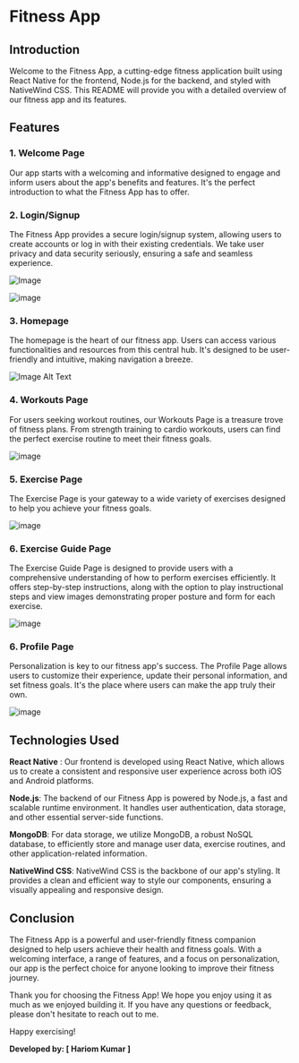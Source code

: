 # Fitness App 

## Introduction

Welcome to the Fitness App, a cutting-edge fitness application built using React Native for the frontend, Node.js for the backend, and styled with NativeWind CSS. This README will provide you with a detailed overview of our fitness app and its features.

## Features

### 1. Welcome Page

Our app starts with a welcoming and informative designed to engage and inform users about the app's benefits and features. It's the perfect introduction to what the Fitness App has to offer.

### 2. Login/Signup

The Fitness App provides a secure login/signup system, allowing users to create accounts or log in with their existing credentials. We take user privacy and data security seriously, ensuring a safe and seamless experience.

![Image](https://gcdnb.pbrd.co/images/f7roOpXaFef1.png?o=1)

![image](https://gcdnb.pbrd.co/images/istT1KlvfNkV.png?o=1)

### 3. Homepage

The homepage is the heart of our fitness app. Users can access various functionalities and resources from this central hub. It's designed to be user-friendly and intuitive, making navigation a breeze.

![Image Alt Text](https://gcdnb.pbrd.co/images/euOfFAsgPl6J.png?o=1)


### 4. Workouts Page

For users seeking workout routines, our Workouts Page is a treasure trove of fitness plans. From strength training to cardio workouts, users can find the perfect exercise routine to meet their fitness goals.

![image](https://gcdnb.pbrd.co/images/3mAemTry3TUV.png?o=1)

### 5. Exercise Page
The Exercise Page is your gateway to a wide variety of exercises designed to help you achieve your fitness goals.

![image](https://gcdnb.pbrd.co/images/S9UihrKwz0OK.png?o=1)

### 6. Exercise Guide Page
The Exercise Guide Page is designed to provide users with a comprehensive understanding of how to perform exercises efficiently. It offers step-by-step instructions, along with the option to play instructional steps and view images demonstrating proper posture and form for each exercise.

![image](https://gcdnb.pbrd.co/images/NrDAHVY8nKoO.png?o=1)

### 6. Profile Page

Personalization is key to our fitness app's success. The Profile Page allows users to customize their experience, update their personal information, and set fitness goals. It's the place where users can make the app truly their own.

![image](https://gcdnb.pbrd.co/images/eb8HdWlnAwld.png?o=1)

## Technologies Used
**React Native** : Our frontend is developed using React Native, which allows us to create a consistent and responsive user experience across both iOS and Android platforms.

**Node.js**: The backend of our Fitness App is powered by Node.js, a fast and scalable runtime environment. It handles user authentication, data storage, and other essential server-side functions.

**MongoDB**: For data storage, we utilize MongoDB, a robust NoSQL database, to efficiently store and manage user data, exercise routines, and other application-related information.

**NativeWind CSS**: NativeWind CSS is the backbone of our app's styling. It provides a clean and efficient way to style our components, ensuring a visually appealing and responsive design.


## Conclusion

The Fitness App is a powerful and user-friendly fitness companion designed to help users achieve their health and fitness goals. With a welcoming interface, a range of features, and a focus on personalization, our app is the perfect choice for anyone looking to improve their fitness journey.

Thank you for choosing the Fitness App! We hope you enjoy using it as much as we enjoyed building it. If you have any questions or feedback, please don't hesitate to reach out to me.

Happy exercising!

**Developed by: [ Hariom Kumar ]**
